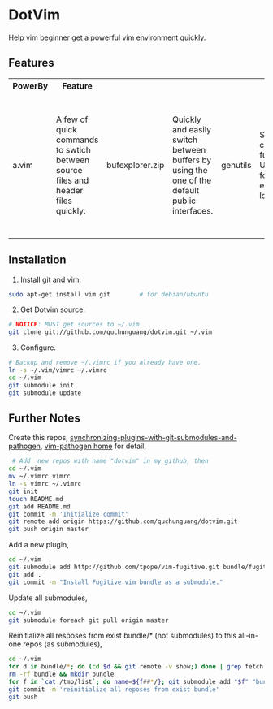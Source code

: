 **DotVim**
==========

Help vim beginner get a powerful vim environment quickly.

Features
--------
<table><tr><th>PowerBy</th><th>Feature</th></tr>
<td>a.vim</td><td>A few of quick commands to swtich between source files and header files quickly.</td>
<td>bufexplorer.zip</td><td>Quickly and easily switch between buffers by using the one of the default public interfaces.</td>
<td>genutils</td><td>Some common functions. Used by, for example, lookupfile.</td>
<td>grep.vim</td><td>Allows you to search for a pattern by grep in one or more files and jump to them.</td>
<td>lookupfile</td><td>Opening files by typing a pattern to represent the file you are looking for.</td>
<td>Marks-Browser</td><td>Provides a graphical browsers of the user marks for the local file [a-z].</td>
<td>mark.vim</td><td>Highlight target words.</td>
<td>mkview.vim</td><td>Emulate the |mkview| function of vim without requiring the creation of |view-file|s.</td>
<td>OmniCppComplete</td><td>Omni completion (intellisense) in C and C++ files.</td>
<td>python-mode</td><td>Provide features like python code looking for bugs, refactoring and some other useful things.</td>
<td>ShowMarks</td><td>ShowMarks provides a visual representation of the location marks.</td>
<td>snipMate</td><td>An unobtrusive, concise vim script that implements some of TextMate's snippets features.</td>
<td>supertab</td><td>Supertab is a vim plugin which allows you to use <Tab> for all your insert completion needs.</td>
<td>taglist.vim</td><td>Overview of the structure of source code files and allows efficiently browse through source code files.</td>
<td>vim-matchit</td><td>Configure % to match more than just single characters, and allow match by file type.</td>
<td>vim-pandoc</td><td>Writing and editing documents in pandoc's extended markdown.</td>
<td>vim-pathogen</td><td>Easy to install plugins and runtime files in their own private directories.</td>
<td>vim-surround</td><td>Surround.vim is all about "surroundings": parentheses, brackets, quotes, XML tags, and more.</td>
<td>vis</td><td>Performs an arbitrary Ex command on a visual highlighted block.</td>
<td>VisIncr</td><td>Facilitates making a column of increasing or decreasing numbers, dates, or daynames.</td>
<td>winmanager--Fox</td><td>A windows style IDE for vim.</td>
<td>xml.vim</td><td>A plugin for editing xml.</td>
</table>

Installation
------------

1. Install git and vim.

```bash
sudo apt-get install vim git		# for debian/ubuntu
```

2. Get Dotvim source.

```bash
# NOTICE: MUST get sources to ~/.vim
git clone git://github.com/quchunguang/dotvim.git ~/.vim
```

3. Configure.

```bash
# Backup and remove ~/.vimrc if you already have one.
ln -s ~/.vim/vimrc ~/.vimrc
cd ~/.vim
git submodule init
git submodule update
```

Further Notes
-------------

Create this repos, [synchronizing-plugins-with-git-submodules-and-pathogen][1], [vim-pathogen home][2] for detail,
```bash
 # Add  new repos with name "dotvim" in my github, then
cd ~/.vim
mv ~/.vimrc vimrc
ln -s vimrc ~/.vimrc
git init
touch README.md
git add README.md
git commit -m 'Initialize commit'
git remote add origin https://github.com/quchunguang/dotvim.git
git push origin master
```

Add a new plugin,
```bash
cd ~/.vim
git submodule add http://github.com/tpope/vim-fugitive.git bundle/fugitive
git add .
git commit -m "Install Fugitive.vim bundle as a submodule."
```

Update all submodules,
```bash
cd ~/.vim
git submodule foreach git pull origin master
```

Reinitialize all resposes from exist bundle/* (not submodules) to this all-in-one repos (as submodules),
```bash
cd ~/.vim
for d in bundle/*; do (cd $d && git remote -v show;) done | grep fetch | awk '{print $2}' > /tmp/list
rm -rf bundle && mkdir bundle
for f in `cat /tmp/list`; do name=${f##*/}; git submodule add "$f" "bundle/${name%.git}"; done
git commit -m 'reinitialize all reposes from exist bundle'
git push
```

  [1]: http://vimcasts.org/episodes/synchronizing-plugins-with-git-submodules-and-pathogen/ "synchronizing-plugins-with-git-submodules-and-pathogen"
  [2]: https://github.com/tpope/vim-pathogen "vim-pathogen home"
